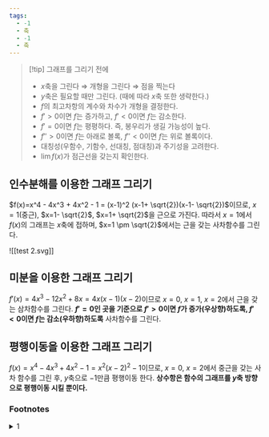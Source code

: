 ```yaml
---
tags:
  - -1
  - 축
  - -1
  - 축
---
```

>[!tip]  그래프를 그리기 전에
>- $x$축을 그린다 $\Rightarrow$ 개형을 그린다 $\Rightarrow$ 점을 찍는다
>- $y$축은 필요할 때만 그린다. (때에 따라 $x$축 또한 생략한다.)
>- $f$의 최고차항의 계수와 차수가 개형을 결정한다.
>- $f'>0$이면 $f$는 증가하고, $f'<0$이면 $f$는 감소한다.
>- $f'=0$이면 $f$는 평평하다. 즉, 봉우리가 생길 가능성이 높다.
>- $f''>0$이면 $f$는 아래로 볼록, $f''<0$이면 $f$는 위로 볼록이다.
>- 대칭성(우함수, 기함수, 선대칭, 점대칭)과 주기성을 고려한다.
>- $\lim f(x)$가 점근선을 갖는지 확인한다.

## 인수분해를 이용한 그래프 그리기
$f(x)=x^4 - 4x^3 + 4x^2 - 1 = (x-1)^2 (x-1+ \sqrt{2})(x-1- \sqrt{2})$이므로, $x=1$(중근), $x=1- \sqrt{2}$, $x=1+ \sqrt{2}$을 근으로 가진다. 따라서 $x=1$에서 $f(x)$의 그래프는 $x$축에 접하며, $x=1 \pm \sqrt{2}$에서는 근을 갖는 사차함수를 그린다.

![[test 2.svg]]

## 미분을 이용한 그래프 그리기
$f'(x) = 4x^3 - 12x^2 + 8x = 4x(x - 1)(x - 2)$이므로 $x=0$, $x=1$, $x=2$에서 근을 갖는 삼차함수를 그린다. **$f'=0$인 곳을 기준으로 $f'>0$이면 $f$가 증가(우상향)하도록, $f'<0$이면 $f$는 감소(우하향)하도록** 사차함수를 그린다.

## 평행이동을 이용한 그래프 그리기
$f(x) = x^4 - 4x^3 + 4x^2 - 1 = x^2 (x - 2)^2 - 1$이므로, $x=0$, $x=2$에서 중근을 갖는 사차 함수를 그린 후, $y$축으로 $-1$만큼 평행이동 한다. **상수항은 함수의 그래프를 $y$축 방향으로 평행이동 시킬 뿐이다.**

### Footnotes
<details><summary>1</summary>
```tikz
\begin{document}
\begin{tikzpicture}[scale=1.2]
	%1
    \draw[-latex] (-1.5,0) -- (3,0) node[right] {$x$};
    \draw[-latex, dotted, line width=1pt] (0,-1.3) -- (0,1.7) node[above] {$y$};
    
    \draw[smooth, line width=1.5pt] plot[domain=-0.6:2.6] (\x,{(\x)^2*(\x-2)^2-1});
    
	\node at (-0.41,-0.3) [left] {$1-\sqrt2$};
	\node at (1,-0.1) [below] {$1$};
	\node at (2.41,-0.3) [right] {$1+\sqrt2$};

	\fill (-0.41,0) circle (1.5pt);
	\fill (1,0) circle (1.5pt);
	\fill (2.41,0) circle (1.5pt);

	%2
	\begin{scope}[shift={(5,0)}]

    \draw[-latex,dotted,line width=1pt] (-1.5,2) -- (3,2) node[right] {$x$};
    
    \draw[smooth, orange, dotted, line width=1.5pt] plot[domain=-0.1:2.1] (\x,{4*\x*(\x-1)*(\x-2)+2});
    \draw[smooth, line width=1.5pt] plot[domain=-0.6:2.6] (\x,{(\x)^2*(\x-2)^2-1});
    
	\node[orange] at (0,1.7) [left] {$0$};
	\node[orange] at (0.9,1.9) [below] {$1$};
	\node[orange] at (2,1.7) [right] {$2$};
	\node at (2.1,3) [right, orange] {$f'(x)$};

	\fill[orange] (0,2) circle (1.5pt);
	\fill[orange] (1,2) circle (1.5pt);
	\fill[orange] (2,2) circle (1.5pt);

	\fill (0,-1) circle (1.5pt);
	\fill (1,0) circle (1.5pt);
	\fill (2,-1) circle (1.5pt);

	\draw[dashed] (0,2) -- (0,-1);
	\draw[dashed] (1,2) -- (1,0);
	\draw[dashed] (2,2) -- (2,-1);

	\end{scope}

	%3
	\begin{scope}[shift={(10,0)}]
	
	\draw[-latex] (-1.5,0) -- (3,0) node[right] {$x$};
    \draw[-latex] (0,-1.3) -- (0,1.7) node[above] {$y$};
    
    \draw[smooth, orange, line width=1.5pt, dotted] plot[domain=-0.6:2.6] (\x,{(\x)^2*(\x-2)^2});
    \draw[smooth, line width=1.5pt] plot[domain=-0.6:2.6] (\x,{(\x)^2*(\x-2)^2-1});
    
	\node[orange] at (0,-0.2) [left] {$0$};
	\node[orange] at (2.2,0) [below] {$2$};
	\node at (-0.2,-1) [left] {$-1$};

	\fill[orange] (0,0) circle (1.5pt);
	\fill[orange] (2,0) circle (1.5pt);
	\fill (0,-1) circle (1.5pt);
	
	\draw[dashed] (2,0) -- (2,-1);
	\draw[dashed] (0,-1) -- (2,-1);
	
	\end{scope}
	  
\end{tikzpicture}
\end{document}
```
</details>